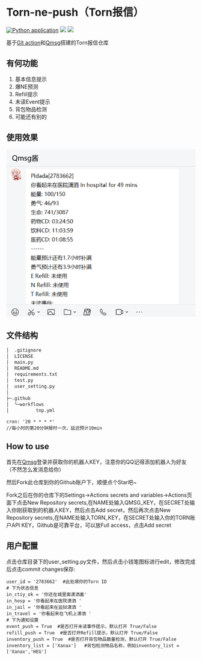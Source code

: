 # Torn-ne-push（Torn报信）
[![Python application](https://github.com/Mostlai/Torn-ne-push/actions/workflows/tnp.yml/badge.svg)](https://github.com/Mostlai/Torn-ne-push/actions/workflows/tnp.yml)
<img  src="https://img.shields.io/badge/-Python-green?style=flat-square&logo=Python" />
<a href="mostlai.github.io"><img src="https://img.shields.io/static/v1?label=Blog&message=link&color=red"/></a>

基于[Git action](https://github.com/Mostlai/Torn-ne-push/actions)和[Qmsg](https://qmsg.zendee.cn/)搭建的Torn报信仓库

## 有何功能

1. 基本信息提示
2. 爆NE预测
3. Refiil提示
4. 未读Event提示
5. 背包物品检测
6. 可能还有别的

## 使用效果

![](./img/1.png)

## 文件结构

```
│  .gitignore
│  LICENSE
│  main.py
│  README.md
│  requirements.txt
│  test.py
│  user_setting.py
│  
├─.github
│  └─workflows
│          tnp.yml

```

```
cron: '20 * * * *'
//每小时的第20分钟报时一次，延迟预计10min
```

## How to use

首先在[Qmsg](https://qmsg.zendee.cn/)登录并获取你的机器人KEY，注意你的QQ记得添加机器人为好友（不然怎么发消息给你）

然后Fork此仓库到你的Github账户下，顺便点个Star吧~

Fork之后在你的仓库下的Settings->Actions secrets and variables->Actions页面下点击New Repository secrets,在NAME处输入QMSG_KEY，在SECRET处输入你刚获取到的机器人KEY，然后点击Add secret，然后再次点击New Repository secrets,在NAME处输入TORN_KEY，在SECRET处输入你的TORN账户API KEY，Github是可靠平台，可以放Full access，点击Add secret

## 用户配置

点击仓库目录下的user_setting.py文件，然后点击小钱笔图标进行edit，修改完成后点击commit changes保存:

```
user_id = '2783662'  #此处填你的Torn ID
# 下为状态信息
in_ctiy_ok = '你还在城里面潇洒着'
in_hosp = '你看起来在医院潇洒 '
in_jail = '你看起来在监狱潇洒 '
in_travel = '你看起来在飞机上潇洒 '
# 下为通知设置
event_push = True  #是否打开未读事件提示，默认打开 True/False
refill_push = True  #是否打开Refill提示，默认打开 True/False
inventory_push = True  #是否打开背包物品数量检测，默认打开 True/False
inventory_list = ['Xanax']   #背包检测物品名称，例如inventory_list = ['Xanax','HEG']
```

